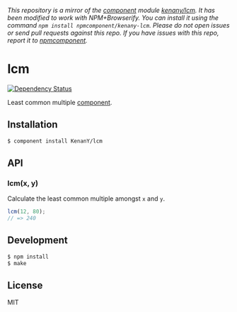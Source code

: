 *This repository is a mirror of the [component](http://component.io) module [kenany/lcm](http://github.com/kenany/lcm). It has been modified to work with NPM+Browserify. You can install it using the command `npm install npmcomponent/kenany-lcm`. Please do not open issues or send pull requests against this repo. If you have issues with this repo, report it to [npmcomponent](https://github.com/airportyh/npmcomponent).*
# lcm

[![Dependency Status](https://gemnasium.com/KenanY/lcm.png)](https://gemnasium.com/KenanY/lcm)

Least common multiple [component](https://github.com/component).

## Installation

``` bash
$ component install KenanY/lcm
```

## API

### lcm(x, y)

Calculate the least common multiple amongst `x` and `y`.

``` javascript
lcm(12, 80);
// => 240
```

## Development

``` bash
$ npm install
$ make
```

## License

MIT